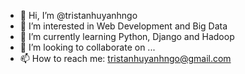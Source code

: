 - 👋 Hi, I’m @tristanhuyanhngo
- 👀 I’m interested in Web Development and Big Data
- 🌱 I’m currently learning Python, Django and Hadoop
- 💞️ I’m looking to collaborate on ...
- 📫 How to reach me: tristanhuyanhngo@gmail.com

<!---
tristanhuyanhngo/tristanhuyanhngo is a ✨ special ✨ repository because its `README.md` (this file) appears on your GitHub profile.
You can click the Preview link to take a look at your changes.
--->
